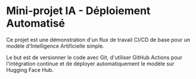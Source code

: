 # Mini-projet IA - Déploiement Automatisé

Ce projet est une démonstration d'un flux de travail CI/CD de base pour un modèle d'Intelligence Artificielle simple.

Le but est de versionner le code avec Git, d'utiliser GitHub Actions pour l'intégration continue et de déployer automatiquement le modèle sur Hugging Face Hub.
